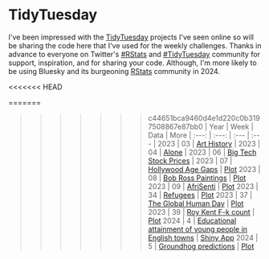 # TidyTuesday

I've been impressed with the [TidyTuesday](https://github.com/rfordatascience/tidytuesday) projects I've seen online so will be sharing the code here that I've used for the weekly challenges.
Thanks in advance to everyone on Twitter's [#RStats](https://twitter.com/hashtag/RStats) and [#TidyTuesday](https://twitter.com/hashtag/TidyTuesday)  community for support, inspiration, and for sharing your code. Although, I'm more likely to be using Bluesky and its burgeoning [RStats](https://bsky.app/profile/did:plc:2zcfjzyocp6kapg6jc4eacok/feed/aaaeckvqc3gzg) community in 2024.

<<<<<<< HEAD

=======
>>>>>>> c44651bca9460d4e1d220c0b3197508867e87bb0
| Year | Week | Data | More
| :---: | :---: | :--- | :--- | 
2023 | 03 | [Art History](https://github.com/tangandhara/TidyTuesday/blob/main/Scripts/2023_Week03_ArtHistory.R) | 
2023 | 04 | [Alone](https://github.com/tangandhara/TidyTuesday/blob/main/Scripts/Alone.R) | 
2023 | 06 | [Big Tech Stock Prices](https://github.com/tangandhara/TidyTuesday/blob/main/Scripts/Big%20Tech%20Stock%20Prices.R) | 
2023 | 07 | [Hollywood Age Gaps](https://github.com/tangandhara/TidyTuesday/blob/main/Scripts/Hollywood%20Age%20Gaps.R) | [Plot](https://github.com/tangandhara/TidyTuesday/blob/main/Plots/Hollywood%20Age%20Gaps%20Plot.jpg)
2023 | 08 | [Bob Ross Paintings](https://github.com/tangandhara/TidyTuesday/blob/main/Scripts/Bob_Ross.R) | [Plot](https://github.com/tangandhara/TidyTuesday/blob/main/Plots/Bob_Ross_plot.jpeg)
2023 | 09 | [AfriSenti](https://github.com/tangandhara/TidyTuesday/blob/main/Scripts/AfriSenti.R) | [Plot](https://github.com/tangandhara/TidyTuesday/blob/main/Plots/AfriSenti.jpg)
2023 | 34 | [Refugees](https://github.com/tangandhara/TidyTuesday/blob/main/Scripts/Refugees.R) | [Plot](https://github.com/tangandhara/TidyTuesday/blob/main/Plots/W34%20-Refugees.jpeg)
2023 | 37 | [The Global Human Day](https://github.com/tangandhara/TidyTuesday/blob/main/Scripts/W37%20-%20Global%20Human%20Day.R) | [Plot](https://github.com/tangandhara/TidyTuesday/blob/main/Plots/Global%20Human%20day.jpeg)
2023 | 39 | [Roy Kent F-k count](https://github.com/tangandhara/TidyTuesday/blob/main/Scripts/W39%20-%20Roy%20Kent%20F-k%20count.R) | [Plot](https://github.com/tangandhara/TidyTuesday/blob/main/Plots/W39_Roy_Kent_F-k_count.jpeg)
2024 | 4 | [Educational attainment of young people in English towns](https://github.com/tangandhara/TidyTuesday/tree/main/data/2024/2024-01-23) | [Shiny App](https://tangandhara.shinyapps.io/2024-01-23/)
2024 | 5 | [Groundhog predictions](https://github.com/tangandhara/TidyTuesday/blob/main/data/2024/2024-01-30/groundhog_day.R) | [Plot](https://github.com/tangandhara/TidyTuesday/blob/main/Plots/myplot_wk5.jpg)